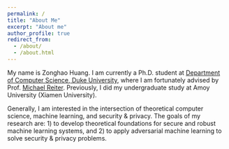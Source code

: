 ```yaml
---
permalink: /
title: "About Me"
excerpt: "About me"
author_profile: true
redirect_from: 
  - /about/
  - /about.html
---
```


My name is Zonghao Huang. I am currently a Ph.D. student at [Department of Computer Science, Duke University](https://www.cs.duke.edu/), where I am fortunately advised by Prof. [Michael Reiter](https://reitermk.github.io/). Previously, I did my undergraduate study at Amoy University (Xiamen University).

Generally, I am interested in the intersection of theoretical computer science, machine learning, and security & privacy. The goals of my research are: 1) to develop theoretical foundations for secure and robust machine learning systems, and 2) to apply adversarial machine learning to solve security & privacy problems.

